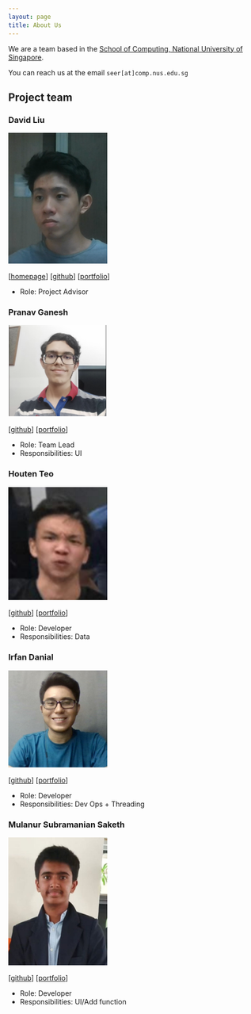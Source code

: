 ```yaml
---
layout: page
title: About Us
---
```


We are a team based in the [School of Computing, National University of Singapore](http://www.comp.nus.edu.sg).

You can reach us at the email `seer[at]comp.nus.edu.sg`

## Project team

### David Liu

<img src="images/kangxun.png" width="200px">

[[homepage](http://www.comp.nus.edu.sg/~damithch)]
[[github](https://github.com/kangxun)]
[[portfolio](team/kangxun.md)]

* Role: Project Advisor

### Pranav Ganesh

<img src="images/pranav-ganesh.png" width="200px">

[[github](https://github.com/pranav-ganesh)]
[[portfolio](team/johndoe.md)]

* Role: Team Lead
* Responsibilities: UI

### Houten Teo

<img src="images/houtenteo.png" width="200px">

[[github](https://github.com/houtenteo)] [[portfolio](team/johndoe.md)]

* Role: Developer
* Responsibilities: Data

### Irfan Danial

<img src="images/idgrr.png" width="200px">

[[github](http://github.com/idgrr)]
[[portfolio](team/idgrr.md)]

* Role: Developer
* Responsibilities: Dev Ops + Threading

### Mulanur Subramanian Saketh

<img src="images/loose-bus-change.png" width="200px">

[[github](http://github.com/loose-bus-change)]
[[portfolio](team/johndoe.md)]

* Role: Developer
* Responsibilities: UI/Add function
